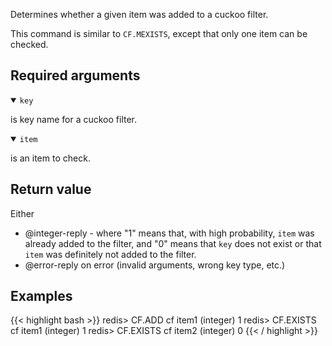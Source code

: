 Determines whether a given item was added to a cuckoo filter.

This command is similar to `CF.MEXISTS`, except that only one item can be checked.

## Required arguments

<details open><summary><code>key</code></summary>

is key name for a cuckoo filter.

</details>

<details open><summary><code>item</code></summary>

is an item to check.
</details>

## Return value

Either

- @integer-reply - where "1" means that, with high probability, `item` was already added to the filter, and "0" means that `key` does not exist or that `item` was definitely not added to the filter.
- @error-reply on error (invalid arguments, wrong key type, etc.)

## Examples

{{< highlight bash >}}
redis> CF.ADD cf item1
(integer) 1
redis> CF.EXISTS cf item1
(integer) 1
redis> CF.EXISTS cf item2
(integer) 0
{{< / highlight >}}
